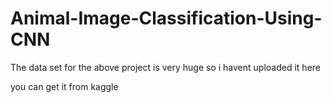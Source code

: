 # Animal-Image-Classification-Using-CNN



The data set for the above project is very huge so i havent uploaded it here

you can get it from kaggle
